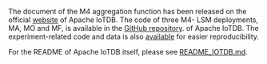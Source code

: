 The document of the M4 aggregation function has been released
on the official [website](https://iotdb.apache.org/UserGuide/Master/UDF-Library/M4.html#m4-2) of Apache IoTDB. The code of three M4-
LSM deployments, MA, MO and MF, is available in the [GitHub repository](https://github.com/apache/iotdb/tree/research/M4-visualization).
of Apache IoTDB. The experiment-related code and data is also [available](https://github.com/LeiRui/M4-visualization-exp) for easier reproducibility.

For the README of Apache IoTDB itself, please see [README_IOTDB.md](README_IOTDB.md).